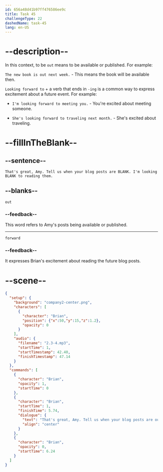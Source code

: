 ```yaml
---
id: 656a48d41b97ff476586ee9c
title: Task 45
challengeType: 22
dashedName: task-45
lang: en-US
---
```


<!-- (Audio) Brian: That's great, Amy. Tell us when your blog posts are out. I'm looking forward to reading them. -->

# --description--

In this context, to be `out` means to be available or published. For example:

`The new book is out next week.` - This means the book will be available then.

`Looking forward to` + a verb that ends in `-ing` is a common way to express excitement about a future event. For example:

- `I'm looking forward to meeting you.` - You're excited about meeting someone.

- `She's looking forward to traveling next month.` - She's excited about traveling.

# --fillInTheBlank--

## --sentence--

`That's great, Amy. Tell us when your blog posts are BLANK. I'm looking BLANK to reading them.`

## --blanks--

`out`

### --feedback--

This word refers to Amy's posts being available or published.

---

`forward`

### --feedback--

It expresses Brian's excitement about reading the future blog posts.

# --scene--

```json
{
  "setup": {
    "background": "company2-center.png",
    "characters": [
      {
        "character": "Brian",
        "position": {"x":50,"y":15,"z":1.2},
        "opacity": 0
      }
    ],
    "audio": {
      "filename": "2.3-4.mp3",
      "startTime": 1,
      "startTimestamp": 42.40,
      "finishTimestamp": 47.14
    }
  },
  "commands": [
    {
      "character": "Brian",
      "opacity": 1,
      "startTime": 0
    },
    {
      "character": "Brian",
      "startTime": 1,
      "finishTime": 5.74,
      "dialogue": {
        "text": "That's great, Amy. Tell us when your blog posts are out. I'm looking forward to reading them.",
        "align": "center"
      }
    },
    {
      "character": "Brian",
      "opacity": 0,
      "startTime": 6.24
    }
  ]
}
```

